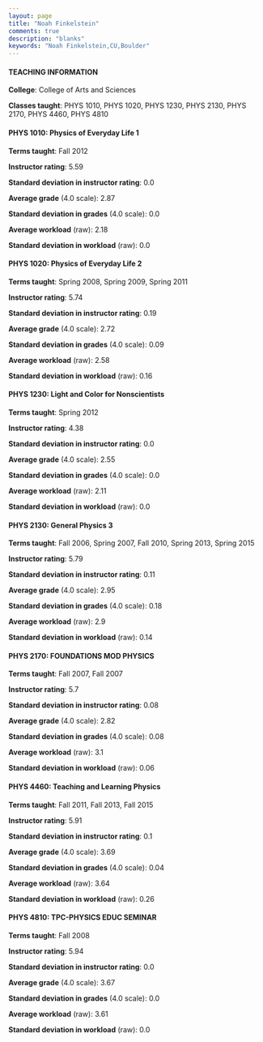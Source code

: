```yaml
---
layout: page
title: "Noah Finkelstein" 
comments: true
description: "blanks"
keywords: "Noah Finkelstein,CU,Boulder"
---
```

<head>
<script src="https://ajax.googleapis.com/ajax/libs/jquery/2.1.3/jquery.min.js"></script>
<script src="https://dl.dropboxusercontent.com/s/pc42nxpaw1ea4o9/highcharts.js?dl=0"></script>
<!-- <script src="../assets/js/highcharts.js"></script> -->
<style type="text/css">@font-face {
	font-family: "Bebas Neue";
	src: url(https://www.filehosting.org/file/details/544349/BebasNeue Regular.otf) format("opentype");
	}
	h1.Bebas { 
		font-family: "Bebas Neue", Verdana, Tahoma;
	}
</style>
</head>
	   
#### TEACHING INFORMATION

**College**: College of Arts and Sciences

**Classes taught**: PHYS 1010, PHYS 1020, PHYS 1230, PHYS 2130, PHYS 2170, PHYS 4460, PHYS 4810

#### PHYS 1010: Physics of Everyday Life 1

**Terms taught**: Fall 2012

**Instructor rating**: 5.59

**Standard deviation in instructor rating**: 0.0

**Average grade** (4.0 scale): 2.87

**Standard deviation in grades** (4.0 scale): 0.0

**Average workload** (raw): 2.18

**Standard deviation in workload** (raw): 0.0

#### PHYS 1020: Physics of Everyday Life 2

**Terms taught**: Spring 2008, Spring 2009, Spring 2011

**Instructor rating**: 5.74

**Standard deviation in instructor rating**: 0.19

**Average grade** (4.0 scale): 2.72

**Standard deviation in grades** (4.0 scale): 0.09

**Average workload** (raw): 2.58

**Standard deviation in workload** (raw): 0.16

#### PHYS 1230: Light and Color for Nonscientists

**Terms taught**: Spring 2012

**Instructor rating**: 4.38

**Standard deviation in instructor rating**: 0.0

**Average grade** (4.0 scale): 2.55

**Standard deviation in grades** (4.0 scale): 0.0

**Average workload** (raw): 2.11

**Standard deviation in workload** (raw): 0.0

#### PHYS 2130: General Physics 3

**Terms taught**: Fall 2006, Spring 2007, Fall 2010, Spring 2013, Spring 2015

**Instructor rating**: 5.79

**Standard deviation in instructor rating**: 0.11

**Average grade** (4.0 scale): 2.95

**Standard deviation in grades** (4.0 scale): 0.18

**Average workload** (raw): 2.9

**Standard deviation in workload** (raw): 0.14

#### PHYS 2170: FOUNDATIONS MOD PHYSICS

**Terms taught**: Fall 2007, Fall 2007

**Instructor rating**: 5.7

**Standard deviation in instructor rating**: 0.08

**Average grade** (4.0 scale): 2.82

**Standard deviation in grades** (4.0 scale): 0.08

**Average workload** (raw): 3.1

**Standard deviation in workload** (raw): 0.06

#### PHYS 4460: Teaching and Learning Physics

**Terms taught**: Fall 2011, Fall 2013, Fall 2015

**Instructor rating**: 5.91

**Standard deviation in instructor rating**: 0.1

**Average grade** (4.0 scale): 3.69

**Standard deviation in grades** (4.0 scale): 0.04

**Average workload** (raw): 3.64

**Standard deviation in workload** (raw): 0.26

#### PHYS 4810: TPC-PHYSICS EDUC SEMINAR

**Terms taught**: Fall 2008

**Instructor rating**: 5.94

**Standard deviation in instructor rating**: 0.0

**Average grade** (4.0 scale): 3.67

**Standard deviation in grades** (4.0 scale): 0.0

**Average workload** (raw): 3.61

**Standard deviation in workload** (raw): 0.0

